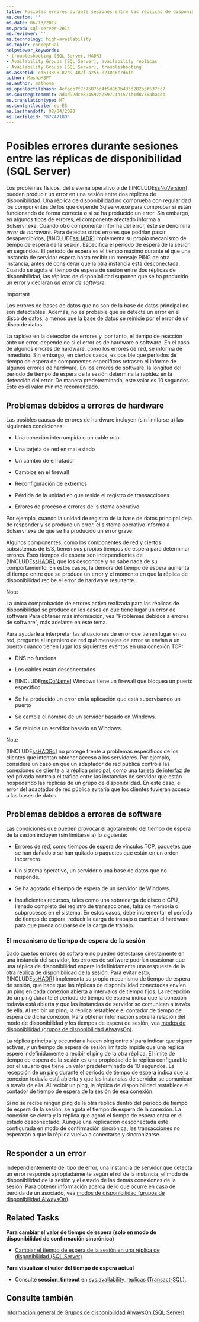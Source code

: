 ```yaml
---
title: Posibles errores durante sesiones entre las réplicas de disponibilidad (SQL Server) | Microsoft Docs
ms.custom: ''
ms.date: 06/13/2017
ms.prod: sql-server-2014
ms.reviewer: ''
ms.technology: high-availability
ms.topic: conceptual
helpviewer_keywords:
- troubleshooting [SQL Server, HADR]
- Availability Groups [SQL Server], availability replicas
- Availability Groups [SQL Server], troubleshooting
ms.assetid: cd613898-82d9-482f-a255-0230a6c7d6fe
author: MashaMSFT
ms.author: mathoma
ms.openlocfilehash: 4cfacb7f7c75875d4f5d0b0b435d282b3f537cc7
ms.sourcegitcommit: ad4d92dce894592a259721a1571b1d8736abacdb
ms.translationtype: MT
ms.contentlocale: es-ES
ms.lasthandoff: 08/04/2020
ms.locfileid: "87747189"
---
```

# <a name="possible-failures-during-sessions-between-availability-replicas-sql-server"></a>Posibles errores durante sesiones entre las réplicas de disponibilidad (SQL Server)
  Los problemas físicos, del sistema operativo o de [!INCLUDE[ssNoVersion](../../../includes/ssnoversion-md.md)] pueden producir un error en una sesión entre dos réplicas de disponibilidad. Una réplica de disponibilidad no comprueba con regularidad los componentes de los que depende Sqlservr.exe para comprobar si están funcionando de forma correcta o si se ha producido un error. Sin embargo, en algunos tipos de errores, el componente afectado informa a Sqlservr.exe. Cuando otro componente informa del error, éste se denomina *error de hardware*. Para detectar otros errores que podrían pasar desapercibidos, [!INCLUDE[ssHADR](../../../includes/sshadr-md.md)] implementa su propio mecanismo de tiempo de espera de la sesión. Especifica el período de espera de la sesión en segundos. El período de espera es el tiempo máximo durante el que una instancia de servidor espera hasta recibir un mensaje PING de otra instancia, antes de considerar que la otra instancia está desconectada. Cuando se agota el tiempo de espera de sesión entre dos réplicas de disponibilidad, las réplicas de disponibilidad suponen que se ha producido un error y declaran *un error de software*.  
  
> [!IMPORTANT]  
>  Los errores de bases de datos que no son de la base de datos principal no son detectables. Además, no es probable que se detecte un error en el disco de datos, a menos que la base de datos se reinicie por el error de un disco de datos.  
  
 La rapidez en la detección de errores y, por tanto, el tiempo de reacción ante un error, depende de si el error es de hardware o software. En el caso de algunos errores de hardware, como los errores de red, se informa de inmediato. Sin embargo, en ciertos casos, es posible que períodos de tiempo de espera de componentes específicos retrasen el informe de algunos errores de hardware. En los errores de software, la longitud del período de tiempo de espera de la sesión determina la rapidez en la detección del error. De manera predeterminada, este valor es 10 segundos. Éste es el valor mínimo recomendado.  
  
## <a name="failures-due-to-hard-errors"></a>Problemas debidos a errores de hardware  
 Las posibles causas de errores de hardware incluyen (sin limitarse a) las siguientes condiciones:  
  
-   Una conexión interrumpida o un cable roto  
  
-   Una tarjeta de red en mal estado  
  
-   Un cambio de enrutador  
  
-   Cambios en el firewall  
  
-   Reconfiguración de extremos  
  
-   Pérdida de la unidad en que reside el registro de transacciones  
  
-   Errores de proceso o errores del sistema operativo  
  
 Por ejemplo, cuando la unidad de registro de la base de datos principal deja de responder y se produce un error, el sistema operativo informa a Sqlservr.exe de que se ha producido un error grave.  
  
 Algunos componentes, como los componentes de red y ciertos subsistemas de E/S, tienen sus propios tiempos de espera para determinar errores. Esos tiempos de espera son independientes de [!INCLUDE[ssHADR](../../../includes/sshadr-md.md)], que los desconoce y no sabe nada de su comportamiento. En estos casos, la demora del tiempo de espera aumenta el tiempo entre que se produce un error y el momento en que la réplica de disponibilidad recibe el error de hardware resultante.  
  
> [!NOTE]  
>  La única comprobación de errores activa realizada para las réplicas de disponibilidad se produce en los casos en que tiene lugar un error de software Para obtener más información, vea "Problemas debidos a errores de software", más adelante en este tema.  
  
 Para ayudarle a interpretar las situaciones de error que tienen lugar en su red, pregunte al ingeniero de red qué mensajes de error se envían a un puerto cuando tienen lugar los siguientes eventos en una conexión TCP:  
  
-   DNS no funciona  
  
-   Los cables están desconectados  
  
-   [!INCLUDE[msCoName](../../../includes/msconame-md.md)] Windows tiene un firewall que bloquea un puerto específico.  
  
-   Se ha producido un error en la aplicación que está supervisando un puerto  
  
-   Se cambia el nombre de un servidor basado en Windows.  
  
-   Se reinicia un servidor basado en Windows.  
  
> [!NOTE]  
>  [!INCLUDE[ssHADRc](../../../includes/sshadrc-md.md)] no protege frente a problemas específicos de los clientes que intentan obtener acceso a los servidores. Por ejemplo, considere un caso en que un adaptador de red pública controla las conexiones de cliente a la réplica principal, como una tarjeta de interfaz de red privada controla el tráfico entre las instancias de servidor que están hospedando las réplicas de un grupo de disponibilidad. En este caso, el error del adaptador de red pública evitaría que los clientes tuvieran acceso a las bases de datos.  
  
## <a name="failures-due-to-soft-errors"></a>Problemas debidos a errores de software  
 Las condiciones que pueden provocar el agotamiento del tiempo de espera de la sesión incluyen (sin limitarse a) lo siguiente:  
  
-   Errores de red, como tiempos de espera de vínculos TCP, paquetes que se han dañado o se han quitado o paquetes que están en un orden incorrecto.  
  
-   Un sistema operativo, un servidor o una base de datos que no responde.  
  
-   Se ha agotado el tiempo de espera de un servidor de Windows.  
  
-   Insuficientes recursos, tales como una sobrecarga de disco o CPU, llenado completo del registro de transacciones, falta de memoria o subprocesos en el sistema. En estos casos, debe incrementar el período de tiempo de espera, reducir la carga de trabajo o cambiar el hardware para que pueda ocuparse de la carga de trabajo.  
  
### <a name="the-session-timeout-mechanism"></a>El mecanismo de tiempo de espera de la sesión  
 Dado que los errores de software no pueden detectarse directamente en una instancia del servidor, los errores de software podrían ocasionar que una réplica de disponibilidad espere indefinidamente una respuesta de la otra réplica de disponibilidad de la sesión. Para evitar esto, [!INCLUDE[ssHADR](../../../includes/sshadr-md.md)] implementa su propio mecanismo de tiempo de espera de sesión, que hace que las réplicas de disponibilidad conectadas envíen un ping en cada conexión abierta a intervalos de tiempo fijos. La recepción de un ping durante el período de tiempo de espera indica que la conexión todavía está abierta y que las instancias de servidor se comunican a través de ella. Al recibir un ping, la réplica restablece el contador de tiempo de espera de dicha conexión. Para obtener información sobre la relación del modo de disponibilidad y los tiempos de espera de sesión, vea [modos de disponibilidad (grupos de disponibilidad AlwaysOn)](availability-modes-always-on-availability-groups.md).  
  
 La réplica principal y secundaria hacen ping entre sí para indicar que siguen activas, y un tiempo de espera de sesión limitado impide que una réplica espere indefinidamente a recibir el ping de la otra réplica. El límite de tiempo de espera de la sesión es una propiedad de la réplica configurable por el usuario que tiene un valor predeterminado de 10 segundos. La recepción de un ping durante el período de tiempo de espera indica que la conexión todavía está abierta y que las instancias de servidor se comunican a través de ella. Al recibir un ping, la réplica de disponibilidad restablece el contador de tiempo de espera de la sesión de esa conexión.  
  
 Si no se recibe ningún ping de la otra réplica dentro del período de tiempo de espera de la sesión, se agota el tiempo de espera de la conexión. La conexión se cierra y la réplica que agotó el tiempo de espera entra en el estado desconectado. Aunque una replicación desconectada esté configurada en modo de confirmación sincrónica, las transacciones no esperarán a que la réplica vuelva a conectarse y sincronizarse.  
  
## <a name="responding-to-an-error"></a>Responder a un error  
 Independientemente del tipo de error, una instancia de servidor que detecta un error responde apropiadamente según el rol de la instancia, el modo de disponibilidad de la sesión y el estado de las demás conexiones de la sesión. Para obtener información acerca de lo que ocurre en caso de pérdida de un asociado, vea [modos de disponibilidad (grupos de disponibilidad AlwaysOn)](availability-modes-always-on-availability-groups.md).  
  
## <a name="related-tasks"></a>Related Tasks  
 **Para cambiar el valor de tiempo de espera (solo en modo de disponibilidad de confirmación sincrónica)**  
  
-   [Cambiar el tiempo de espera de la sesión en una réplica de disponibilidad &#40;SQL Server&#41;](change-the-session-timeout-period-for-an-availability-replica-sql-server.md)  
  
 **Para visualizar el valor del tiempo de espera actual**  
  
-   Consulte **session_timeout** en [sys.availability_replicas &#40;Transact-SQL&#41;](/sql/relational-databases/system-catalog-views/sys-availability-replicas-transact-sql).  
  
## <a name="see-also"></a>Consulte también  
 [Información general de Grupos de disponibilidad AlwaysOn &#40;SQL Server&#41;](overview-of-always-on-availability-groups-sql-server.md)  
  
  
